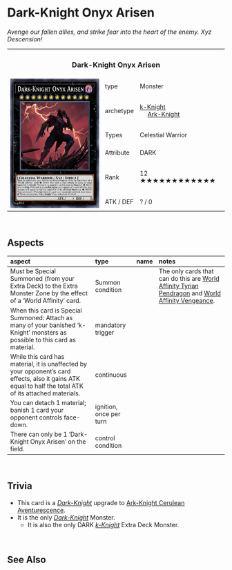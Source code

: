 # Dark-Knight Onyx Arisen

*Avenge our fallen allies, and strike fear into the heart of the enemy. Xyz Descension!*

<table>
  <tr>
    <th colspan="3"> <h3> Dark-Knight Onyx Arisen </h3> </th>
  </tr>
  <tr>
    <td rowspan="7"> <img src="../../../../.assets/cards/xyz/Onyx Arisen.png" width="320px"> </td>
  </tr>
  <tr>
    <td> type </td>
    <td> Monster </td>
  </tr>
  <tr>
    <td> archetype </td>
    <td> <a href="../../../archetypes/k-Knight.md">k-Knight</a> <br> &emsp; <a href="../../../archetypes/Ark-Knight.md">Ark-Knight</a> </td>
  </tr>
  <tr>
    <td> Types </td>
    <td> Celestial Warrior </td>
  </tr>
  <tr>
    <td> Attribute </td>
    <td> DARK </td>
  </tr>
  <tr>
    <td> Rank </td>
    <td> 12 ★★★★★★★★★★★★ </td>
  </tr>
  <tr>
    <td> ATK / DEF </td>
    <td> ? / 0 </td>
  </tr>
</table>


<br>


## Aspects

| aspect | type | name | notes |
| :----- | :--- | :--- | :---- |
| Must be Special Summoned (from your Extra Deck) to the Extra Monster Zone by the effect of a ‘World Affinity’ card. | Summon condition | | The only cards that can do this are [World Affinity Tyrian Pendragon](../../../archetypes/World%20Affinity.md) and [World Affinity Vengeance](../../../archetypes/World%20Affinity.md). |
| When this card is Special Summoned: Attach as many of your banished ‘k-Knight’ monsters as possible to this card as material. | mandatory trigger | | |
| While this card has material, it is unaffected by your opponent’s card effects, also it gains ATK equal to half the total ATK of its attached materials. | continuous | | |
| You can detach 1 material; banish 1 card your opponent controls face-down. | ignition, once per turn | | |
| There can only be 1 ‘Dark-Knight Onyx Arisen’ on the field. | control condition | | |


<br>


## Trivia

- This card is a [*Dark-Knight*](../../../archetypes/Ark-Knight.md) upgrade to [Ark-Knight Cerulean Aventurescence](../link/Ark-Knight%20Cerulean%20Aventurescence.md).
- It is the only [*Dark-Knight*](../../../archetypes/Ark-Knight.md) Monster.
  - It is also the only DARK [*k-Knight*](../../../archetypes/k-Knight.md) Extra Deck Monster.


<br>


## See Also

